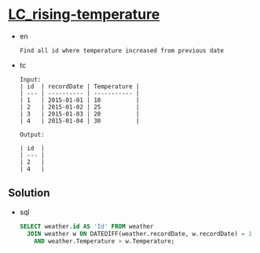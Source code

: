 # [LC_rising-temperature](https://leetcode.com/problems/rising-temperature)

* en

  ```en
  Find all id where temperature increased from previous date
  ```

* tc

  ```tc
  Input:
  | id  | recordDate | Temperature |
  | --- | ---------- | ----------- |
  | 1   | 2015-01-01 | 10          |
  | 2   | 2015-01-02 | 25          |
  | 3   | 2015-01-03 | 20          |
  | 4   | 2015-01-04 | 30          |

  Output:

  | id  |
  | --- |
  | 2   |
  | 4   |
  ```

## Solution

* sql

  ```sql
  SELECT weather.id AS 'Id' FROM weather
    JOIN weather w ON DATEDIFF(weather.recordDate, w.recordDate) = 1
      AND weather.Temperature > w.Temperature;
  ```
